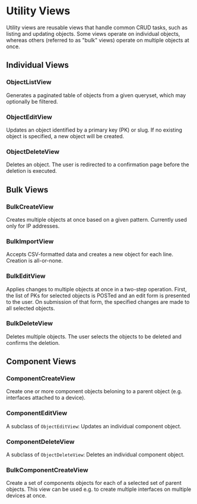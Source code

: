# Utility Views

Utility views are reusable views that handle common CRUD tasks, such as listing and updating objects. Some views operate on individual objects, whereas others (referred to as "bulk" views) operate on multiple objects at once.

## Individual Views

### ObjectListView

Generates a paginated table of objects from a given queryset, which may optionally be filtered.

### ObjectEditView

Updates an object identified by a primary key (PK) or slug. If no existing object is specified, a new object will be created.

### ObjectDeleteView

Deletes an object. The user is redirected to a confirmation page before the deletion is executed.

## Bulk Views

### BulkCreateView

Creates multiple objects at once based on a given pattern. Currently used only for IP addresses.

### BulkImportView

Accepts CSV-formatted data and creates a new object for each line. Creation is all-or-none.

### BulkEditView

Applies changes to multiple objects at once in a two-step operation. First, the list of PKs for selected objects is POSTed and an edit form is presented to the user. On submission of that form, the specified changes are made to all selected objects.

### BulkDeleteView

Deletes multiple objects. The user selects the objects to be deleted and confirms the deletion.

## Component Views

### ComponentCreateView

Create one or more component objects beloning to a parent object (e.g. interfaces attached to a device).

### ComponentEditView

A subclass of `ObjectEditView`: Updates an individual component object.

### ComponentDeleteView

A subclass of `ObjectDeleteView`: Deletes an individual component object.

### BulkComponentCreateView

Create a set of components objects for each of a selected set of parent objects. This view can be used e.g. to create multiple interfaces on multiple devices at once.
